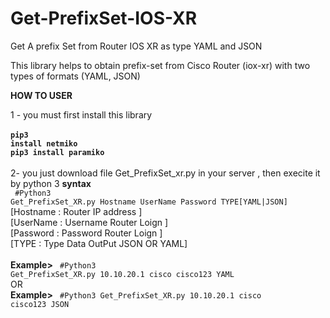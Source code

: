 # Get-PrefixSet-IOS-XR 

Get A prefix Set from Router IOS XR as type YAML and JSON

<p>This library helps to obtain prefix-set from Cisco Router (iox-xr)  with two types of formats (YAML, JSON) </p>

<b>HOW TO USER  </b>

1 - you must first install this library
<br>
<br><code><b>pip3 install netmiko</b></code>
<br><code><b>pip3 install paramiko</b></code>
<br>
<br>
2- you just download file Get_PrefixSet_xr.py in your server , then execite it by python  3 
 <b>syntax</b>
 <br>
 <Code> #Python3 Get_PrefixSet_XR.py  Hostname  UserName  Password  TYPE[YAML|JSON] </Code> 
 <br>
 [Hostname : Router  IP address ] 
  <br>
 [UserName : Username Router Loign ] 
  <br>
 [Password : Password Router Loign ] 
   <br>
 [TYPE : Type Data OutPut JSON OR YAML] 
   <br>
 <br>
 <b>Example></b>
 <Code> #Python3 Get_PrefixSet_XR.py  10.10.20.1  cisco  cisco123  YAML </Code> 
 <BR>
	OR
 <BR>
<b>Example></b> <Code> #Python3 Get_PrefixSet_XR.py  10.10.20.1  cisco  cisco123  JSON </Code> 
 
  
